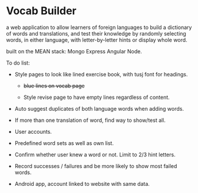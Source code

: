 # Vocab Builder

a web application to allow learners of foreign languages to build a dictionary of words and translations, and test their knowledge by randomly selecting words, in either language, with letter-by-letter hints or display whole word.

built on the MEAN stack: Mongo Express Angular Node.

To do list:

* Style pages to look like lined exercise book, with tusj font for headings.

  * ~~blue lines on vocab page~~

  * Style revise page to have empty lines regardless of content.

* Auto suggest duplicates of both language words when adding words.

* If more than one translation of word, find way to show/test all.

* User accounts.

* Predefined word sets as well as own list.

* Confirm whether user knew a word or not. Limit to 2/3 hint letters.

* Record successes / failures and be more likely to show most failed words.

* Android app, account linked to website with same data. 